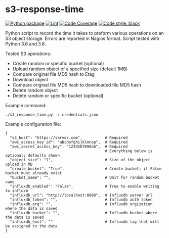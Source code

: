 # s3-response-time

[![Python package](https://github.com/kevincoakley/s3-response-time/actions/workflows/pythonpackage.yml/badge.svg)](https://github.com/kevincoakley/s3-response-time/actions/workflows/pythonpackage.yml)
[![Lint](https://github.com/kevincoakley/s3-response-time/actions/workflows/black.yml/badge.svg)](https://github.com/kevincoakley/s3-response-time/actions/workflows/black.yml)
[![Code Coverage](https://codecov.io/gh/kevincoakley/s3-response-time/branch/master/graph/badge.svg)](https://codecov.io/gh/kevincoakley/s3-response-time/)
[![Code style: black](https://img.shields.io/badge/code%20style-black-000000.svg)](https://github.com/psf/black)

Python script to record the time it takes to preform various operations on an
S3 object storage. Errors are reported in Nagios format. Script tested with 
Python 3.6 and 3.8.

Tested S3 operations:

* Create random or specific bucket (optional)
* Upload random object of a specified size (default 1MB)
* Compare original file MD5 hash to Etag 
* Download object
* Compare original file MD5 hash to downloaded file MD5 hash
* Delete random object
* Delete random or specific bucket (optional)

Example command:

    ./s3_response_time.py -c credentials.json

Example configuration file:

    {
      "s3_host": "https://server.com",          # Required
      "aws_access_key_id": "abcdefghijklmnop",  # Required
      "aws_secret_access_key": "1234567890ab",  # Required
                                                # Everything below is optional; defaults shown
      "object_size": "1",                       # Size of the object upload in MB 
      "create_bucket": "True",                  # Create bucket; if False bucket must already exist
      "bucket_name": "",                        # Omit for random bucket name
      "influxdb_enabled": "False",              # True to enable writing to influxb
      "influxdb_url": "http://localhost:8086",  # Influxdb server url
      "influxdb_token": "",                     # Influxdb auth token
      "influxdb_org": "",                       # Influxdb orgization where the data is saved
      "influxdb_bucket": "",                    # Influxdb bucket where the data is saved
      "influxdb_host": ""                       # Influxdb tag that will be assigned to the data
    }